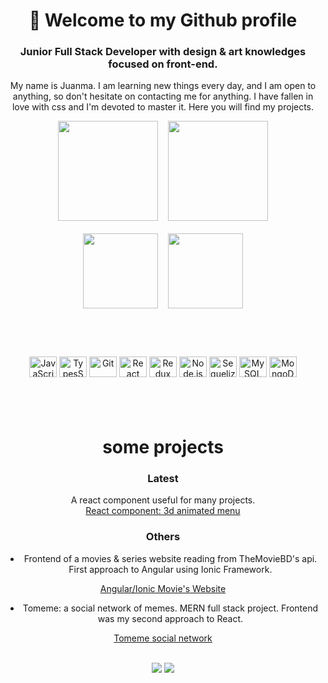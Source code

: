 <div align='center'>

# :love_you_gesture: Welcome to my Github profile
</div>


<div align='center'>
 
### Junior Full Stack Developer with design & art knowledges focused on front-end.
My name is Juanma. I am learning new things every day, and I am open to anything, so don't hesitate on contacting me for anything. I have fallen in love with css and I'm devoted to master it. Here you will find my projects. 
 <br/>
    
  <div align='center'>
    <img height='160em' src= 'https://github-readme-stats.vercel.app/api?username=suku60&theme=graywhite&show_icons=true&count_private=true&custom_title=My%20Github%20Stats&border_radius=0%'>&nbsp;&nbsp;&nbsp;
    <img height='160em' src= 'https://github-readme-stats.vercel.app/api/top-langs/?username=suku60&theme=graywhite&langs_count=10&layout=compact&border_radius=0%'>
  </div>
 <br/>


   <div align='center'>
    <img height='120em' src='https://github-profile-trophy.vercel.app/?username=suku60&column=3&theme=oldie&rank=SECRET,SSS,SS,S,AAA,AA,A,B,C&no-frame=true&margin-w=10'>&nbsp;&nbsp;&nbsp;
  <img height='120em' src= 'https://github-readme-streak-stats.herokuapp.com/?user=suku60&theme=oldie'>
  </div>
 <br/>

<div style="display: inline_block">

 #
 <br/>

  <img align="center" alt="JavaScript" height="33" width="44" src="https://cdn.jsdelivr.net/gh/devicons/devicon/icons/javascript/javascript-original.svg">
  <img align="center" alt="TypesScript" height="33" width="44" src="https://cdn.jsdelivr.net/gh/devicons/devicon/icons/typescript/typescript-original.svg">

  <img align="center" alt="Git" height="33" width="44" src="https://cdn.jsdelivr.net/gh/devicons/devicon/icons/git/git-original.svg">

  <img align="center" alt="React" height="33" width="44" src="https://cdn.jsdelivr.net/gh/devicons/devicon/icons/react/react-original.svg">
  <img align="center" alt="Redux" height="33" width="44" src="https://cdn.jsdelivr.net/gh/devicons/devicon/icons/redux/redux-original.svg">

  


 <img align="center" alt="Node.js" height="33" width="44" src="https://cdn.jsdelivr.net/gh/devicons/devicon/icons/nodejs/nodejs-original.svg">
 <img align="center" alt="Sequelize" height="33" width="44" src="https://cdn.jsdelivr.net/gh/devicons/devicon/icons/sequelize/sequelize-original.svg">
  <img align="center" alt="MySQL" height="33" width="44" src="https://cdn.jsdelivr.net/gh/devicons/devicon/icons/mysql/mysql-original.svg">
  <img align="center" alt="MongoDB" height="33" width="44" src="https://cdn.jsdelivr.net/gh/devicons/devicon/icons/mongodb/mongodb-original.svg">

 
 #
 <br/>
</div>
</div>
<div align='center'>

# some projects
### Latest
A react component useful for many projects.
<br/>
<a href="https://master.d25zrinbp7rhel.amplifyapp.com/" target="_blank">React component: 3d animated menu</a>  
### Others
- Frontend of a movies & series website reading from TheMovieBD's api. First approach to Angular using Ionic Framework.
 
<a href="https://master.dogiqax5q9mxn.amplifyapp.com/" target="_blank">Angular/Ionic Movie's Website</a> 
<br/>
 
- Tomeme: a social network of memes. MERN full stack project. Frontend was my second approach to React. 
 
<a href="https://develop.dvzjwfzqzlt10.amplifyapp.com/" target="_blank">Tomeme social network</a> 
<br/>
</div>


<div align='center'>
<div align='center'>

 <br/>
  <a href="mailto:juanmaxp2@gmail.com"><img src="https://img.shields.io/badge/-Gmail-%23333?style=for-the-badge&logo=gmail&logoColor=white" target="_blank"></a>
  <a href="https://www.linkedin.com/in/juanma-stella/" target="_blank"><img src="https://img.shields.io/badge/-LinkedIn-%230077B5?style=for-the-badge&logo=linkedin&logoColor=white" target="_blank"></a> 
    
</div>
